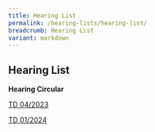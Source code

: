 ```yaml
---
title: Hearing List
permalink: /hearing-lists/hearing-list/
breadcrumb: Hearing List
variant: markdown
---
```

Hearing List
---

**Hearing Circular**

[TD 04/2023](/files/circulartd042023-exxonmobil-18sep23.pdf)

[TD 01/2024](/files/circulartd012024_03july24.pdf)